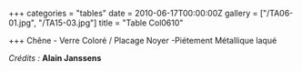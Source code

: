 +++
categories = "tables"
date = 2010-06-17T00:00:00Z
gallery = ["/TA06-01.jpg", "/TA15-03.jpg"]
title = "Table Col0610"

+++
Chêne - Verre Coloré / Placage Noyer -Piétement Métallique laqué

_Crédits :_ **Alain Janssens**